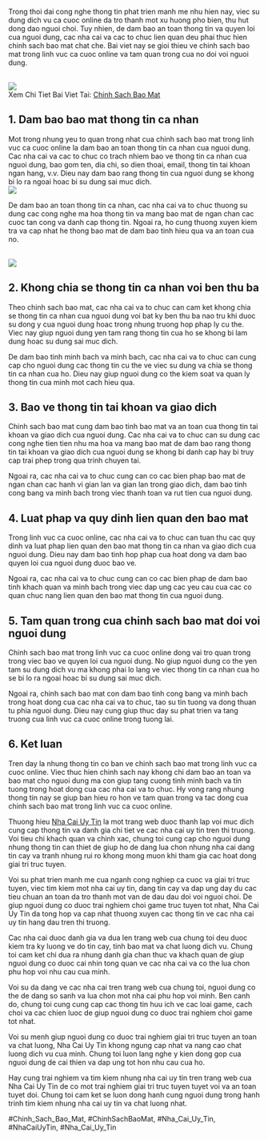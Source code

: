 <p>Trong thoi dai cong nghe thong tin phat trien manh me nhu hien nay, viec su dung dich vu ca cuoc online da tro thanh mot xu huong pho bien, thu hut dong dao nguoi choi. Tuy nhien, de dam bao an toan thong tin va quyen loi cua nguoi dung, cac nha cai va cac to chuc lien quan deu phai thuc hien chinh sach bao mat chat che. Bai viet nay se gioi thieu ve chinh sach bao mat trong linh vuc ca cuoc online va tam quan trong cua no doi voi nguoi dung.</p><br><img src="https://nhacaiuytin.army/wp-content/uploads/2024/12/nhacaiuytin-co-im-logo.webp"></br>
Xem Chi Tiet Bai Viet Tai: <a href="https://nhacaiuytin.financial/chinh-sach-bao-mat/">Chinh Sach Bao Mat</a><h2>1. Dam bao bao mat thong tin ca nhan</h2><p>Mot trong nhung yeu to quan trong nhat cua chinh sach bao mat trong linh vuc ca cuoc online la dam bao an toan thong tin ca nhan cua nguoi dung. Cac nha cai va cac to chuc co trach nhiem bao ve thong tin ca nhan cua nguoi dung, bao gom ten, dia chi, so dien thoai, email, thong tin tai khoan ngan hang, v.v. Dieu nay dam bao rang thong tin cua nguoi dung se khong bi lo ra ngoai hoac bi su dung sai muc dich.<br><img src="https://nhacaiuytin.army/wp-content/uploads/2025/01/chinh-sach-bao-mat-3.webp"></br><p>De dam bao an toan thong tin ca nhan, cac nha cai va to chuc thuong su dung cac cong nghe ma hoa thong tin va mang bao mat de ngan chan cac cuoc tan cong va danh cap thong tin. Ngoai ra, ho cung thuong xuyen kiem tra va cap nhat he thong bao mat de dam bao tinh hieu qua va an toan cua no.</p><br><img src="https://nhacaiuytin.army/wp-content/uploads/2025/01/chinh-sach-bao-mat-2.webp"></br><h2>2. Khong chia se thong tin ca nhan voi ben thu ba</h2><p>Theo chinh sach bao mat, cac nha cai va to chuc can cam ket khong chia se thong tin ca nhan cua nguoi dung voi bat ky ben thu ba nao tru khi duoc su dong y cua nguoi dung hoac trong nhung truong hop phap ly cu the. Viec nay giup nguoi dung yen tam rang thong tin cua ho se khong bi lam dung hoac su dung sai muc dich.<p>De dam bao tinh minh bach va minh bach, cac nha cai va to chuc can cung cap cho nguoi dung cac thong tin cu the ve viec su dung va chia se thong tin ca nhan cua ho. Dieu nay giup nguoi dung co the kiem soat va quan ly thong tin cua minh mot cach hieu qua.</p><h2>3. Bao ve thong tin tai khoan va giao dich</h2><p>Chinh sach bao mat cung dam bao tinh bao mat va an toan cua thong tin tai khoan va giao dich cua nguoi dung. Cac nha cai va to chuc can su dung cac cong nghe tien tien nhu ma hoa va mang bao mat de dam bao rang thong tin tai khoan va giao dich cua nguoi dung se khong bi danh cap hay bi truy cap trai phep trong qua trinh chuyen tai.<p>Ngoai ra, cac nha cai va to chuc cung can co cac bien phap bao mat de ngan chan cac hanh vi gian lan va gian lan trong giao dich, dam bao tinh cong bang va minh bach trong viec thanh toan va rut tien cua nguoi dung.</p><h2>4. Luat phap va quy dinh lien quan den bao mat</h2><p>Trong linh vuc ca cuoc online, cac nha cai va to chuc can tuan thu cac quy dinh va luat phap lien quan den bao mat thong tin ca nhan va giao dich cua nguoi dung. Dieu nay dam bao tinh hop phap cua hoat dong va dam bao quyen loi cua nguoi dung duoc bao ve.</p><p>Ngoai ra, cac nha cai va to chuc cung can co cac bien phap de dam bao tinh khach quan va minh bach trong viec dap ung cac yeu cau cua cac co quan chuc nang lien quan den bao mat thong tin cua nguoi dung.</p><h2>5. Tam quan trong cua chinh sach bao mat doi voi nguoi dung</h2><p>Chinh sach bao mat trong linh vuc ca cuoc online dong vai tro quan trong trong viec bao ve quyen loi cua nguoi dung. No giup nguoi dung co the yen tam su dung dich vu ma khong phai lo lang ve viec thong tin ca nhan cua ho se bi lo ra ngoai hoac bi su dung sai muc dich.</p><p>Ngoai ra, chinh sach bao mat con dam bao tinh cong bang va minh bach trong hoat dong cua cac nha cai va to chuc, tao su tin tuong va dong thuan tu phia nguoi dung. Dieu nay cung giup thuc day su phat trien va tang truong cua linh vuc ca cuoc online trong tuong lai.</p><h2>6. Ket luan</h2><p>Tren day la nhung thong tin co ban ve chinh sach bao mat trong linh vuc ca cuoc online. Viec thuc hien chinh sach nay khong chi dam bao an toan va bao mat cho nguoi dung ma con giup tang cuong tinh minh bach va tin tuong trong hoat dong cua cac nha cai va to chuc. Hy vong rang nhung thong tin nay se giup ban hieu ro hon ve tam quan trong va tac dong cua chinh sach bao mat trong linh vuc ca cuoc online.</p><p>Thuong hieu <a href="https://nhacaiuytin.army/">Nha Cai Uy Tin</a> la mot trang web duoc thanh lap voi muc dich cung cap thong tin va danh gia chi tiet ve cac nha cai uy tin tren thi truong. Voi tieu chi khach quan va chinh xac, chung toi cung cap cho nguoi dung nhung thong tin can thiet de giup ho de dang lua chon nhung nha cai dang tin cay va tranh nhung rui ro khong mong muon khi tham gia cac hoat dong giai tri truc tuyen.

Voi su phat trien manh me cua nganh cong nghiep ca cuoc va giai tri truc tuyen, viec tim kiem mot nha cai uy tin, dang tin cay va dap ung day du cac tieu chuan an toan da tro thanh mot van de dau dau doi voi nguoi choi. De giup nguoi dung co duoc trai nghiem choi game truc tuyen tot nhat, Nha Cai Uy Tin da tong hop va cap nhat thuong xuyen cac thong tin ve cac nha cai uy tin hang dau tren thi truong.

Cac nha cai duoc danh gia va dua len trang web cua chung toi deu duoc kiem tra ky luong ve do tin cay, tinh bao mat va chat luong dich vu. Chung toi cam ket chi dua ra nhung danh gia chan thuc va khach quan de giup nguoi dung co duoc cai nhin tong quan ve cac nha cai va co the lua chon phu hop voi nhu cau cua minh.

Voi su da dang ve cac nha cai tren trang web cua chung toi, nguoi dung co the de dang so sanh va lua chon mot nha cai phu hop voi minh. Ben canh do, chung toi cung cung cap cac thong tin huu ich ve cac loai game, cach choi va cac chien luoc de giup nguoi dung co duoc trai nghiem choi game tot nhat.

Voi su menh giup nguoi dung co duoc trai nghiem giai tri truc tuyen an toan va chat luong, Nha Cai Uy Tin khong ngung cap nhat va nang cao chat luong dich vu cua minh. Chung toi luon lang nghe y kien dong gop cua nguoi dung de cai thien va dap ung tot hon nhu cau cua ho.

Hay cung trai nghiem va tim kiem nhung nha cai uy tin tren trang web cua Nha Cai Uy Tin de co mot trai nghiem giai tri truc tuyen tuyet voi va an toan tuyet doi. Chung toi cam ket se luon dong hanh cung nguoi dung trong hanh trinh tim kiem nhung nha cai uy tin va chat luong nhat.</p>
#Chinh_Sach_Bao_Mat, #ChinhSachBaoMat, #Nha_Cai_Uy_Tin, #NhaCaiUyTin, #Nha_Cai_Uy_Tin
